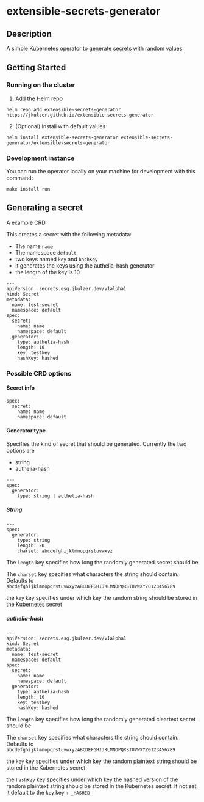 # extensible-secrets-generator

## Description
A simple Kubernetes operator to generate secrets with random values

## Getting Started

### Running on the cluster
1. Add the Helm repo
```
helm repo add extensible-secrets-generator https://jkulzer.github.io/extensible-secrets-generator
```
2. (Optional) Install with default values
```
helm install extensible-secrets-generator extensible-secrets-generator/extensible-secrets-generator
```

### Development instance

You can run the operator locally on your machine for development with this command:

```
make install run
```

## Generating a secret

A example CRD

This creates a secret with the following metadata:

* The name `name`
* The namespace `default`
* two keys named `key` and `hashKey`
* it generates the keys using the authelia-hash generator
* the length of the key is 10

```
---
apiVersion: secrets.esg.jkulzer.dev/v1alpha1
kind: Secret
metadata:
  name: test-secret
  namespace: default
spec:
  secret:
    name: name
    namespace: default
  generator:
    type: authelia-hash
    length: 10
    key: testkey
    hashKey: hashed
```

### Possible CRD options


#### Secret info
```
spec:
  secret:
    name: name
    namespace: default
```
#### Generator type

Specifies the kind of secret that should be generated. Currently the two options are
* string
* authelia-hash
```
---
spec:
  generator:
    type: string | authelia-hash 
```

##### String
```
---
spec:
  generator:
    type: string
    length: 20
    charset: abcdefghijklmnopqrstuvwxyz
```

The `length` key specifies how long the randomly generated secret should be

The `charset` key specifies what characters the string should contain. Defaults to `abcdefghijklmnopqrstuvwxyzABCDEFGHIJKLMNOPQRSTUVWXYZ0123456789`

the `key` key specifies under which key the random string should be stored in the Kubernetes secret

##### authelia-hash

```
---
apiVersion: secrets.esg.jkulzer.dev/v1alpha1
kind: Secret
metadata:
  name: test-secret
  namespace: default
spec:
  secret:
    name: name
    namespace: default
  generator:
    type: authelia-hash
    length: 10
    key: testkey
    hashKey: hashed
```
The `length` key specifies how long the randomly generated cleartext secret should be

The `charset` key specifies what characters the string should contain. Defaults to `abcdefghijklmnopqrstuvwxyzABCDEFGHIJKLMNOPQRSTUVWXYZ0123456789`

the `key` key specifies under which key the random plaintext string should be stored in the Kubernetes secret

the `hashKey` key specifies under which key the hashed version of the random plaintext string should be stored in the Kubernetes secret. If not set, it default to the `key` key + `_HASHED`
